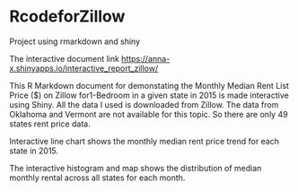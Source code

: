# RcodeforZillow
Project using rmarkdown and shiny

The interactive document link
https://anna-x.shinyapps.io/interactive_report_zillow/

This R Markdown document for demonstating the Monthly Median Rent List Price ($) on Zillow for1-Bedroom in a given state in 2015 is made interactive using Shiny. 
All the data I used is downloaded from Zillow. The data from Oklahoma and Vermont are not available for this topic. 
So there are only 49 states rent price data.

Interactive line chart shows the monthly median rent price trend for each state in 2015.

The interactive histogram and map shows the distribution of median monthly rental across all states for each month.


